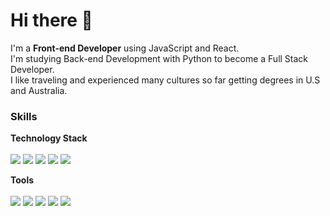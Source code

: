 
# Hi there 👋 
I'm a **Front-end Developer** using JavaScript and React. \
I'm studying Back-end Development with Python to become a Full Stack Developer. 
\
I like traveling and experienced many cultures so far getting degrees in U.S and Australia. 
### Skills
**Technology Stack**\
\
<img src="https://img.shields.io/badge/JavaScript-F7DF1E?style=flat-square&logo=JavaScript&logoColor=black"/> <img src="https://img.shields.io/badge/React-61DAFB?style=flat- square&logo=React&logoColor=blue"/> <img src="https://img.shields.io/badge/Python-3776AB?style=flat-square&logo=Python&logoColor=white"/> <img src="https://img.shields.io/badge/ReactNative-61DAFB?style=flat-square&logo=React&logoColor=blueviolet"/> <img src="https://img.shields.io/badge/CSharp-239120?style=flat-square&logo=CSharp&logoColor=white"/>

**Tools**\
\
<img src="https://img.shields.io/badge/Git-F05032?style=flat-square&logo=Git&logoColor=white"/> <img src="https://img.shields.io/badge/VisualStudio-007ACC?style=flat-square&logo=VisualStudio&logoColor=white"/> <img src="https://img.shields.io/badge/Slack-4A154B?style=flat-square&logo=Slack&logoColor=white"/> <img src="https://img.shields.io/badge/MicrosoftTeams-6264A7?style=flat-square&logo=MicrosoftTeams&logoColor=white"/> <img src="https://img.shields.io/badge/Trello-0052CC?style=flat-square&logo=Trello&logoColor=white"/>
